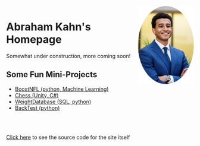 


<img align="right" width="150" src="images/headshot.png">

# Abraham Kahn's Homepage 

Somewhat under construction, more coming soon!



## Some Fun Mini-Projects
- [BoostNFL (python, Machine Learning)](work_samples/boostnfl.md)
- [Chess (Unity, C#)](work_samples/chess.md)
- [WeightDatabase (SQL, python)](work_samples/weight_sql.md)
- [BackTest (python)](work_samples/backtest.md)


<br/><br/>


<span style="color:blue"> [Click here](https://github.com/AviouslyK/aviouslyk.github.io) </span> to see the source code for the site itself